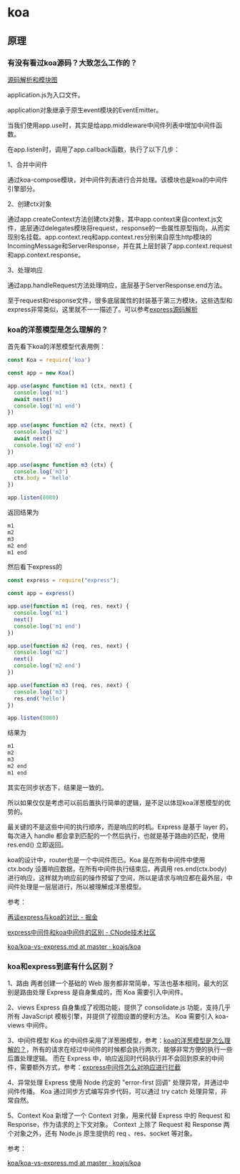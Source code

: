 # koa

## 原理

### 有没有看过koa源码？大致怎么工作的？

[源码解析和模块图](https://github.com/FunnyLiu/koa/tree/readSource)

application.js为入口文件。

application对象继承于原生event模块的EventEmitter。

当我们使用app.use时，其实是给app.middleware中间件列表中增加中间件函数。

在app.listen时，调用了app.callback函数，执行了以下几步：

1、合并中间件

通过koa-compose模块，对中间件列表进行合并处理。该模块也是koa的中间件引擎部分。

2、创建ctx对象

通过app.createContext方法创建ctx对象，其中app.context来自context.js文件，底层通过delegates模块将request，response的一些属性原型指向，从而实现别名挂载。app.context.req和app.context.res分别来自原生http模块的IncomingMessage和ServerResponse，并在其上层封装了app.context.request和app.context.response。

3、处理响应

通过app.handleRequest方法处理响应，底层基于ServerResponse.end方法。

至于request和response文件，很多底层属性的封装基于第三方模块，这些选型和express非常类似，这里就不一一描述了。可以参考[express源码解析](https://github.com/FunnyLiu/express/tree/readsource#%E6%89%A7%E8%A1%8C%E6%B5%81%E7%A8%8B)


### koa的洋葱模型是怎么理解的？

首先看下koa的洋葱模型代表用例：

``` js
const Koa = require('koa')

const app = new Koa()

app.use(async function m1 (ctx, next) {
  console.log('m1')
  await next()
  console.log('m1 end')
})

app.use(async function m2 (ctx, next) {
  console.log('m2')
  await next()
  console.log('m2 end')
})

app.use(async function m3 (ctx) {
  console.log('m3')
  ctx.body = 'hello'
})

app.listen(8080)

```

返回结果为
``` bash
m1
m2
m3
m2 end
m1 end

```

然后看下express的

``` js
const express = require("express");

const app = express()

app.use(function m1 (req, res, next) {
  console.log('m1')
  next()
  console.log('m1 end')
})

app.use(function m2 (req, res, next) {
  console.log('m2')
  next()
  console.log('m2 end')
})

app.use(function m3 (req, res, next) {
  console.log('m3')
  res.end('hello')
})

app.listen(8080)

```
结果为
``` bash
m1
m2
m3
m2 end
m1 end
```

其实在同步状态下，结果是一致的。

所以如果仅仅是考虑可以前后置执行简单的逻辑，是不足以体现koa洋葱模型的优势的。

最关键的不是这些中间的执行顺序，而是响应的时机。Express 是基于 layer 的，每次进入 handle 都会拿到匹配的一个然后执行，也就是基于路由的匹配，使用 res.end() 立即返回。

koa的设计中，router也是一个中间件而已。Koa 是在所有中间件中使用 ctx.body 设置响应数据，在所有中间件执行结束后，再调用 res.end(ctx.body) 进行响应，这样就为响应前的操作预留了空间，所以是请求与响应都在最外层，中间件处理是一层层进行，所以被理解成洋葱模型。



参考：

[再谈express与koa的对比 - 掘金](https://juejin.im/post/5a6739f56fb9a01cb139498a)

[express中间件和koa中间件的区别 - CNode技术社区](https://cnodejs.org/topic/59a90638ea0aea6b0c64e6ed)

[koa/koa-vs-express.md at master · koajs/koa](https://github.com/koajs/koa/blob/master/docs/koa-vs-express.md)



### koa和express到底有什么区别？

1、路由
两者创建一个基础的 Web 服务都非常简单，写法也基本相同，最大的区别是路由处理 Express 是自身集成的，而 Koa 需要引入中间件。

2、views
Express 自身集成了视图功能，提供了 consolidate.js 功能，支持几乎所有 JavaScript 模板引擎，并提供了视图设置的便利方法。
Koa 需要引入 koa-views 中间件。

3、中间件模型
Koa 的中间件采用了洋葱圈模型，参考：[koa的洋葱模型是怎么理解的？](/library/koa.html#koa%E7%9A%84%E6%B4%8B%E8%91%B1%E6%A8%A1%E5%9E%8B%E6%98%AF%E6%80%8E%E4%B9%88%E7%90%86%E8%A7%A3%E7%9A%84%EF%BC%9F)，所有的请求在经过中间件的时候都会执行两次，能够非常方便的执行一些后置处理逻辑。
而在 Express 中，响应返回时代码执行并不会回到原来的中间件，需要额外方式，参考：[express中间件怎么对响应进行拦截](/library/express.html#express%E4%B8%AD%E9%97%B4%E4%BB%B6%E6%80%8E%E4%B9%88%E5%AF%B9%E5%93%8D%E5%BA%94%E8%BF%9B%E8%A1%8C%E6%8B%A6%E6%88%AA)

4、异常处理
Express 使用 Node 约定的 "error-first 回调" 处理异常，并通过中间件传播。
Koa 通过同步方式编写异步代码，可以通过 try catch 处理异常，非常自然。

5、Context
Koa 新增了一个 Context 对象，用来代替 Express 中的 Request 和 Response，作为请求的上下文对象。
Context 上除了 Request 和 Response 两个对象之外，还有 Node.js 原生提供的 req 、res、socket 等对象。


参考：


[koa/koa-vs-express.md at master · koajs/koa](https://github.com/koajs/koa/blob/master/docs/koa-vs-express.md)



